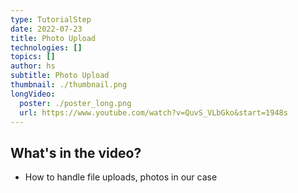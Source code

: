 ```yaml
---
type: TutorialStep
date: 2022-07-23
title: Photo Upload
technologies: []
topics: []
author: hs
subtitle: Photo Upload
thumbnail: ./thumbnail.png
longVideo:
  poster: ./poster_long.png
  url: https://www.youtube.com/watch?v=QuvS_VLbGko&start=1948s
---
```


## What's in the video?

* How to handle file uploads, photos in our case
